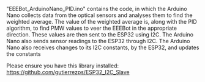"EEEBot_ArduinoNano_PID.ino" contains the code, in which the Arduino Nano collects data
from the optical sensors and analyses them to find the weighted average. The value of the weighted
average is, along with the PID algorithm, to find PMW values to veer the EEEBot in the appropriate
direction. These values are then sent to the ESP32 using I2C.
The Arduino Nano also sends sensor readings to the ESP32 through I2C.
The Arduino Nano also receives changes to its I2C constants, by the ESP32, and updates the constants

Please ensure you have this library installed: https://github.com/gutierrezps/ESP32_I2C_Slave
